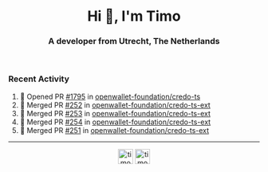<h1 align="center">Hi 👋, I'm Timo</h1>
<h3 align="center">A developer from Utrecht, The Netherlands</h3>
<br/>
<!-- https://github.com/rahuldkjain/github-profile-readme-generator --!>

<!--  <p align="left"><img src="https://github-readme-stats.vercel.app/api?username=timoglastra&show_icons=true&count_private=true&" alt="timoglastra" /></p> --!>

<!--
Github language stats
<p align="left"><img src="https://github-readme-stats.vercel.app/api/top-langs/?username=timoglastra&layout=compact" alt="timoglastra" /><p>
-->

<!-- Codestats language stats -->
<!-- <p align="left"><img src="https://codestats-readme.vercel.app/api/top-langs/?username=timoglastra&layout=compact&language_count=12" alt="timoglastra" /><p>    --!>
  
<h3>Recent Activity</h3>

<!--START_SECTION:activity-->
1. 💪 Opened PR [#1795](https://github.com/openwallet-foundation/credo-ts/pull/1795) in [openwallet-foundation/credo-ts](https://github.com/openwallet-foundation/credo-ts)
2. 🎉 Merged PR [#252](https://github.com/openwallet-foundation/credo-ts-ext/pull/252) in [openwallet-foundation/credo-ts-ext](https://github.com/openwallet-foundation/credo-ts-ext)
3. 🎉 Merged PR [#253](https://github.com/openwallet-foundation/credo-ts-ext/pull/253) in [openwallet-foundation/credo-ts-ext](https://github.com/openwallet-foundation/credo-ts-ext)
4. 🎉 Merged PR [#254](https://github.com/openwallet-foundation/credo-ts-ext/pull/254) in [openwallet-foundation/credo-ts-ext](https://github.com/openwallet-foundation/credo-ts-ext)
5. 🎉 Merged PR [#251](https://github.com/openwallet-foundation/credo-ts-ext/pull/251) in [openwallet-foundation/credo-ts-ext](https://github.com/openwallet-foundation/credo-ts-ext)
<!--END_SECTION:activity-->

---

<p align="center">
<a href="https://twitter.com/timoglastra" target="blank"><img align="center" src="https://cdn.jsdelivr.net/npm/simple-icons@3.0.1/icons/twitter.svg" alt="timoglastra" height="30" width="30" /></a>
<a href="https://linkedin.com/in/timoglastra" target="blank"><img align="center" src="https://cdn.jsdelivr.net/npm/simple-icons@3.0.1/icons/linkedin.svg" alt="timoglastra" height="30" width="30" /></a>
</p>



